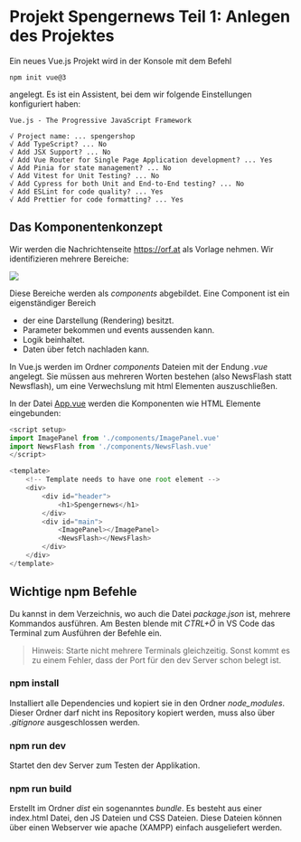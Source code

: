 # Projekt Spengernews Teil 1: Anlegen des Projektes

Ein neues Vue.js Projekt wird in der Konsole mit dem Befehl

```
npm init vue@3
```
angelegt. Es ist ein Assistent, bei dem wir folgende Einstellungen konfiguriert haben:

```
Vue.js - The Progressive JavaScript Framework

√ Project name: ... spengershop
√ Add TypeScript? ... No
√ Add JSX Support? ... No
√ Add Vue Router for Single Page Application development? ... Yes
√ Add Pinia for state management? ... No
√ Add Vitest for Unit Testing? ... No
√ Add Cypress for both Unit and End-to-End testing? ... No
√ Add ESLint for code quality? ... Yes
√ Add Prettier for code formatting? ... Yes
```

## Das Komponentenkonzept

Wir werden die Nachrichtenseite https://orf.at als Vorlage nehmen. Wir identifizieren mehrere
Bereiche:

![](components.png)

Diese Bereiche werden als *components* abgebildet. Eine Component ist ein eigenständiger Bereich

- der eine Darstellung (Rendering) besitzt.
- Parameter bekommen und events aussenden kann.
- Logik beinhaltet.
- Daten über fetch nachladen kann.

In Vue.js werden im Ordner *components* Dateien mit der Endung *.vue* angelegt. Sie müssen aus mehreren
Worten bestehen (also NewsFlash statt Newsflash), um eine Verwechslung mit html Elementen auszuschließen.

In der Datei [App.vue](src/App.vue) werden die Komponenten wie HTML Elemente eingebunden:

```javascript
<script setup>
import ImagePanel from './components/ImagePanel.vue'
import NewsFlash from './components/NewsFlash.vue'
</script>

<template>
    <!-- Template needs to have one root element -->
    <div>
        <div id="header">
            <h1>Spengernews</h1>
        </div>
        <div id="main">
            <ImagePanel></ImagePanel>
            <NewsFlash></NewsFlash>
        </div>
    </div>
</template>
```

## Wichtige npm Befehle

Du kannst in dem Verzeichnis, wo auch die Datei *package.json* ist, mehrere Kommandos ausführen.
Am Besten blende mit *CTRL+Ö* in VS Code das Terminal zum Ausführen der Befehle ein.

> Hinweis: Starte nicht mehrere Terminals gleichzeitig. Sonst kommt es zu einem Fehler, dass der
> Port für den dev Server schon belegt ist.

### npm install

Installiert alle Dependencies und kopiert sie in den Ordner *node_modules*. Dieser Ordner darf nicht
ins Repository kopiert werden, muss also über *.gitignore* ausgeschlossen werden.

### npm run dev

Startet den dev Server zum Testen der Applikation.

### npm run build

Erstellt im Ordner *dist* ein sogenanntes *bundle*. Es besteht aus einer index.html Datei, den
JS Dateien und CSS Dateien. Diese Dateien können über einen Webserver wie apache (XAMPP) einfach
ausgeliefert werden.
